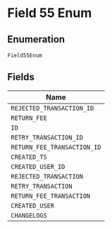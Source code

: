 
# Field 55 Enum

## Enumeration

`Field55Enum`

## Fields

| Name |
|  --- |
| `REJECTED_TRANSACTION_ID` |
| `RETURN_FEE` |
| `ID` |
| `RETRY_TRANSACTION_ID` |
| `RETURN_FEE_TRANSACTION_ID` |
| `CREATED_TS` |
| `CREATED_USER_ID` |
| `REJECTED_TRANSACTION` |
| `RETRY_TRANSACTION` |
| `RETURN_FEE_TRANSACTION` |
| `CREATED_USER` |
| `CHANGELOGS` |


